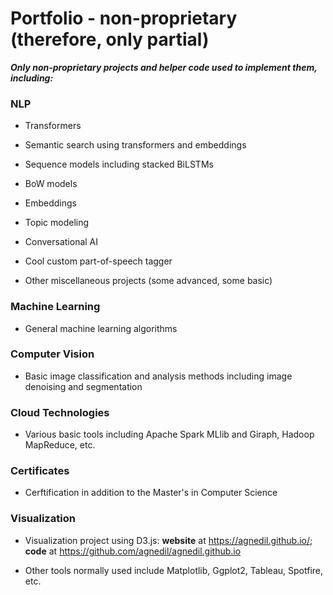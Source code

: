 # Portfolio - non-proprietary (therefore, only partial)

**_Only non-proprietary projects and helper code used to implement them, including:_**

### NLP

* Transformers

* Semantic search using transformers and embeddings

* Sequence models including stacked BiLSTMs

* BoW models

* Embeddings

* Topic modeling

* Conversational AI

* Cool custom part-of-speech tagger

* Other miscellaneous projects (some advanced, some basic)


### Machine Learning

* General machine learning algorithms


### Computer Vision

* Basic image classification and analysis methods including image denoising and segmentation


### Cloud Technologies

* Various basic tools including Apache Spark MLlib and Giraph, Hadoop MapReduce, etc.


### Certificates

* Cerftification in addition to the Master's in Computer Science


### Visualization
* Visualization project using D3.js: **website** at https://agnedil.github.io/; **code** at https://github.com/agnedil/agnedil.github.io

* Other tools normally used include Matplotlib, Ggplot2, Tableau, Spotfire, etc.
